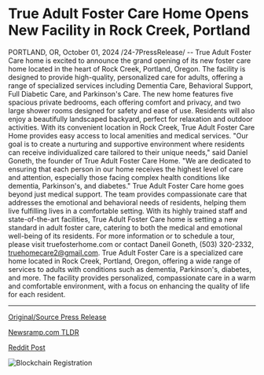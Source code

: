 # True Adult Foster Care Home Opens New Facility in Rock Creek, Portland

PORTLAND, OR, October 01, 2024 /24-7PressRelease/ -- True Adult Foster Care home is excited to announce the grand opening of its new foster care home located in the heart of Rock Creek, Portland, Oregon. The facility is designed to provide high-quality, personalized care for adults, offering a range of specialized services including Dementia Care, Behavioral Support, Full Diabetic Care, and Parkinson's Care.  The new home features five spacious private bedrooms, each offering comfort and privacy, and two large shower rooms designed for safety and ease of use. Residents will also enjoy a beautifully landscaped backyard, perfect for relaxation and outdoor activities. With its convenient location in Rock Creek, True Adult Foster Care Home provides easy access to local amenities and medical services.  "Our goal is to create a nurturing and supportive environment where residents can receive individualized care tailored to their unique needs," said Daniel Goneth, the founder of True Adult Foster Care Home. "We are dedicated to ensuring that each person in our home receives the highest level of care and attention, especially those facing complex health conditions like dementia, Parkinson's, and diabetes."  True Adult Foster Care home goes beyond just medical support. The team provides compassionate care that addresses the emotional and behavioral needs of residents, helping them live fulfilling lives in a comfortable setting.  With its highly trained staff and state-of-the-art facilities, True Adult Foster Care home is setting a new standard in adult foster care, catering to both the medical and emotional well-being of its residents.  For more information or to schedule a tour, please visit truefosterhome.com or contact Daneil Goneth, (503) 320-2332, truehomecare2@gmail.com.  True Adult Foster Care is a specialized care home located in Rock Creek, Portland, Oregon, offering a wide range of services to adults with conditions such as dementia, Parkinson's, diabetes, and more. The facility provides personalized, compassionate care in a warm and comfortable environment, with a focus on enhancing the quality of life for each resident. 

---

[Original/Source Press Release](https://www.24-7pressrelease.com/press-release/514840/true-adult-foster-care-home-opens-new-facility-in-rock-creek-portland)
                    

[Newsramp.com TLDR](https://newsramp.com/curated-news/true-adult-foster-care-home-opens-new-facility-in-rock-creek-portland/6c25201ca6c3b4c2966864a0a8e7b7dc) 

 



[Reddit Post](https://www.reddit.com/r/HealthCareNewsInfo/comments/1fti7uw/true_adult_foster_care_home_opens_new_facility_in/) 



![Blockchain Registration](https://cdn.newsramp.app/24-7PressRelease/qrcode/2410/1/swimL1jZ.webp)